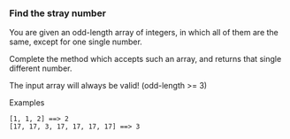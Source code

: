 ### Find the stray number

You are given an odd-length array of integers, in which all of them are the same, except for one single number.

Complete the method which accepts such an array, and returns that single different number.

The input array will always be valid! (odd-length >= 3)

Examples
````
[1, 1, 2] ==> 2
[17, 17, 3, 17, 17, 17, 17] ==> 3
